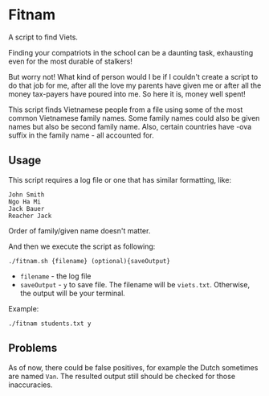 # Fitnam
A script to find Viets.

Finding your compatriots in the school can be a daunting task, exhausting even for the most durable of stalkers!

But worry not! What kind of person would I be if I couldn't create a script to do that job for me, after all the love my parents have given me or after all the money tax-payers have poured into me. So here it is, money well spent!

This script finds Vietnamese people from a file using some of the most common Vietnamese family names. Some family names could also be given names but also be second family name. Also, certain countries have -ova suffix in the family name - all accounted for. 

## Usage

This script requires a log file or one that has similar formatting, like:

    John Smith
    Ngo Ha Mi
    Jack Bauer
    Reacher Jack

Order of family/given name doesn't matter.
    
And then we execute the script as following:

    ./fitnam.sh {filename} (optional){saveOutput}
    
- `filename` - the log file
- `saveOutput` - `y` to save file. The filename will be `viets.txt`. Otherwise, the output will be your terminal.

Example:

    ./fitnam students.txt y
    
## Problems

As of now, there could be false positives, for example the Dutch sometimes are named `Van`. The resulted output still should be checked for those inaccuracies.
